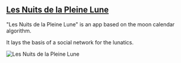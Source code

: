 
## [Les Nuits de la Pleine Lune](http://les-nuits-de-la-pleine-lune.herokuapp.com/)

"Les Nuits de la Pleine Lune" is an app based on the moon calendar algorithm.

It lays the basis of a social network for the lunatics.

![Les Nuits de la Pleine Lune](http://www.evous.fr/local/cache-vignettes/L220xH300/1984_Nuits_de_la_pleine_lune-da7a8.jpg "Les Nuits de la Pleine Lune by Eric Rohmer")
